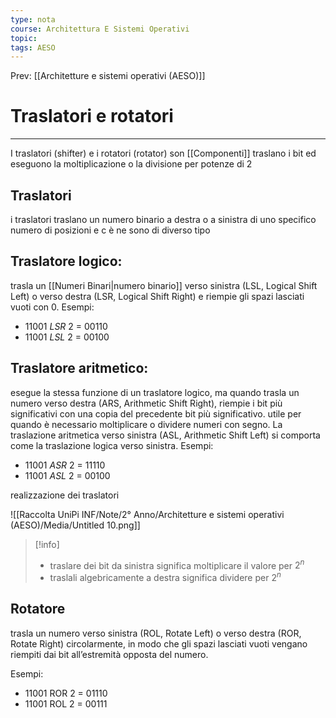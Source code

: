 ```yaml
---
type: nota
course: Architettura E Sistemi Operativi
topic: 
tags: AESO
---
```


Prev: [[Architetture e sistemi operativi (AESO)]]

# Traslatori e rotatori
---

I traslatori (shifter) e i rotatori (rotator) son [[Componenti]]  traslano i bit ed eseguono la moltiplicazione o la divisione per potenze di 2

## Traslatori

i traslatori traslano un numero binario a destra o a sinistra di uno specifico numero di posizioni e c è ne sono di diverso tipo

## Traslatore logico:

trasla un [[Numeri Binari|numero binario]] verso sinistra (LSL, Logical Shift Left)
o verso destra (LSR, Logical Shift Right) e riempie gli spazi lasciati vuoti con 0. 
Esempi:
- 11001 _LSR_ 2 = 00110
- 11001 _LSL_ 2 = 00100

## Traslatore aritmetico:

esegue la stessa funzione di un traslatore logico, ma quando trasla un numero verso destra (ARS, Arithmetic Shift Right), riempie i bit più significativi con una copia del precedente bit più significativo. utile per quando è necessario moltiplicare o dividere numeri con segno. La traslazione aritmetica verso sinistra (ASL, Arithmetic Shift Left) si comporta come la traslazione logica verso sinistra.
Esempi:

- 11001 _ASR_  2 = 11110
- 11001 _ASL_ 2 = 00100

realizzazione dei traslatori

![[Raccolta UniPi INF/Note/2° Anno/Architetture e sistemi operativi (AESO)/Media/Untitled 10.png]]

>[!info]
>- traslare dei bit da sinistra significa moltiplicare il valore per $2^n$ 
>- traslali algebricamente a destra significa dividere per $2^n$

## Rotatore

trasla un numero verso sinistra (ROL, Rotate Left) o verso destra
(ROR, Rotate Right) circolarmente, in modo che gli spazi lasciati vuoti vengano riempiti dai bit all’estremità opposta del numero.

Esempi:

- 11001 ROR 2 = 01110
- 11001 ROL 2 = 00111
